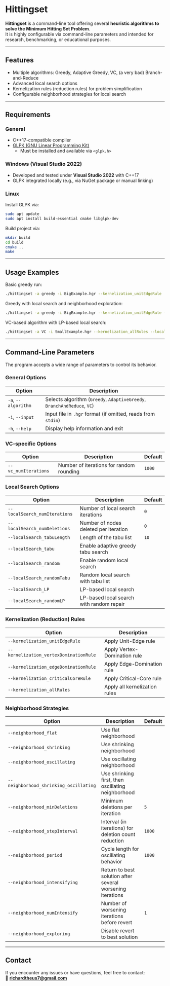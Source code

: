 
# Hittingset

**Hittingset** is a command-line tool offering several **heuristic algorithms to solve the Minimum Hitting Set Problem**.  
It is highly configurable via command-line parameters and intended for research, benchmarking, or educational purposes.

---

## Features

- Multiple algorithms: Greedy, Adaptive Greedy, VC, (a very bad) Branch-and-Reduce
- Advanced local search options
- Kernelization rules (reduction rules) for problem simplification
- Configurable neighborhood strategies for local search

---

## Requirements

### General

- C++17-compatible compiler
- [GLPK (GNU Linear Programming Kit)](https://www.gnu.org/software/glpk/)
  - Must be installed and available via `<glpk.h>`

### Windows (Visual Studio 2022)

- Developed and tested under **Visual Studio 2022** with C++17
- GLPK integrated locally (e.g., via NuGet package or manual linking)

### Linux

Install GLPK via:

```bash
sudo apt update
sudo apt install build-essential cmake libglpk-dev
```

Build project via:

```bash
mkdir build
cd build
cmake ..
make
```

---

## Usage Examples

Basic greedy run:

```bash
./hittingset -a greedy -i BigExample.hgr --kernelization_unitEdgeRule
```

Greedy with local search and neighborhood exploration:

```bash
./hittingset -a greedy -i BigExample.hgr --kernelization_unitEdgeRule --localSearch_random --localSearch_numIterations 100000 --neighborhood_minDeletions 5 --localSearch_numDeletions 100 --neighborhood_shrinking --neighborhood_stepInterval 800
```

VC-based algorithm with LP-based local search:

```bash
./hittingset -a VC -i SmallExample.hgr --kernelization_allRules --localSearch_LP --localSearch_numIterations 100000 --neighborhood_minDeletions 5 --localSearch_numDeletions 100 --neighborhood_shrinking --neighborhood_stepInterval 800
```

---

## Command-Line Parameters

The program accepts a wide range of parameters to control its behavior.

### General Options

| Option                | Description                                                             |
|-----------------------|-------------------------------------------------------------------------|
| `-a`, `--algorithm`   | Selects algorithm (`Greedy`, `AdaptiveGreedy`, `BranchAndReduce`, `VC`) |
| `-i`, `--input`       | Input file in `.hgr` format (if omitted, reads from `stdin`)            |
| `-h`, `--help`        | Display help information and exit                                       |

### VC-specific Options

| Option               | Description                                   | Default |
|----------------------|-----------------------------------------------|---------|
| `--vc_numIterations` | Number of iterations for random rounding      | `1000`  |

### Local Search Options

| Option                        | Description                                 | Default |
|-------------------------------|---------------------------------------------|---------|
| `--localSearch_numIterations` | Number of local search iterations           | `0`     |
| `--localSearch_numDeletions`  | Number of nodes deleted per iteration       | `0`     |
| `--localSearch_tabuLength`    | Length of the tabu list                     | `10`    |
| `--localSearch_tabu`          | Enable adaptive greedy tabu search          |         |
| `--localSearch_random`        | Enable random local search                  |         |
| `--localSearch_randomTabu`    | Random local search with tabu list          |         |
| `--localSearch_LP`            | LP-based local search                       |         |
| `--localSearch_randomLP`      | LP-based local search with random repair    |         |

### Kernelization (Reduction) Rules

| Option                                 | Description                       |
|----------------------------------------|-----------------------------------|
| `--kernelization_unitEdgeRule`         | Apply Unit-Edge rule              |
| `--kernelization_vertexDominationRule` | Apply Vertex-Domination rule      |
| `--kernelization_edgeDominationRule`   | Apply Edge-Domination rule        |
| `--kernelization_criticalCoreRule`     | Apply Critical-Core rule          |
| `--kernelization_allRules`             | Apply all kernelization rules     |

### Neighborhood Strategies

| Option                                 | Description                                                | Default |
|----------------------------------------|------------------------------------------------------------|---------|
| `--neighborhood_flat`                  | Use flat neighborhood                                      |         |
| `--neighborhood_shrinking`             | Use shrinking neighborhood                                 |         |
| `--neighborhood_oscillating`           | Use oscillating neighborhood                               |         |
| `--neighborhood_shrinking_oscillating` | Use shrinking first, then oscillating neighborhood         |         |
| `--neighborhood_minDeletions`          | Minimum deletions per iteration                            | `5`     |
| `--neighborhood_stepInterval`          | Interval (in iterations) for deletion count reduction      | `1000`  |
| `--neighborhood_period`                | Cycle length for oscillating behavior                      | `1000`  |
| `--neighborhood_intensifying`          | Return to best solution after several worsening iterations |         |
| `--neighborhood_numIntensify`          | Number of worsening iterations before revert               | `1`     |
| `--neighborhood_exploring`             | Disable revert to best solution                            |         |

---

## Contact

If you encounter any issues or have questions, feel free to contact:  
📧 **richardtheus7@gmail.com**
